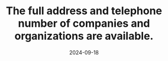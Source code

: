 ---
N: '100'
Rubrique: Identification et contact
title: The full address and telephone number of companies and organizations are available.
abstract: 
categories: ["Identification and contact"]
agrege: O4100-E014
opquast: '4 100'
indiceebook: '14'
description: "Rule n° 014"
before: "013"
weight: "014"
after: "015"
actif: '1'
layout: rules
date: 2024-09-18
tags: ["", ""]
objectif: ["", ""]
Meo: [""]
Controle: [""
]
epubcheck: 
ace: 
Source: ["Opquast"]
Referentiel: [""]
Steps: ["", ""]
---